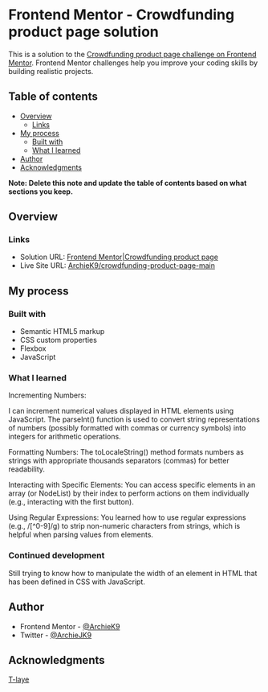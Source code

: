 # Frontend Mentor - Crowdfunding product page solution

This is a solution to the [Crowdfunding product page challenge on Frontend Mentor](https://www.frontendmentor.io/challenges/crowdfunding-product-page-7uvcZe7ZR). Frontend Mentor challenges help you improve your coding skills by building realistic projects.

## Table of contents

- [Overview](#overview)
  - [Links](#links)
- [My process](#my-process)
  - [Built with](#built-with)
  - [What I learned](#what-i-learned)
- [Author](#author)
- [Acknowledgments](#acknowledgments)

**Note: Delete this note and update the table of contents based on what sections you keep.**

## Overview

### Links

- Solution URL: [Frontend Mentor|Crowdfunding product page](https://archiek9.github.io/crowdfunding-product-page-main/)
- Live Site URL: [ArchieK9/crowdfunding-product-page-main](https://github.com/ArchieK9/crowdfunding-product-page-main)

## My process

### Built with

- Semantic HTML5 markup
- CSS custom properties
- Flexbox
- JavaScript

### What I learned

Incrementing Numbers:

I can increment numerical values displayed in HTML elements using JavaScript.
The parseInt() function is used to convert string representations of numbers (possibly formatted with commas or currency symbols) into integers for arithmetic operations.

Formatting Numbers:
The toLocaleString() method formats numbers as strings with appropriate thousands separators (commas) for better readability.

Interacting with Specific Elements:
You can access specific elements in an array (or NodeList) by their index to perform actions on them individually (e.g., interacting with the first button).

Using Regular Expressions:
You learned how to use regular expressions (e.g., /[^0-9]/g) to strip non-numeric characters from strings, which is helpful when parsing values from elements.

### Continued development

Still trying to know how to manipulate the width of an element in HTML that has been defined in CSS with JavaScript.

## Author

- Frontend Mentor - [@ArchieK9](https://www.frontendmentor.io/profile/ArchieK9)
- Twitter - [@ArchieJK9](https://www.twitter.com/ArchieJK9)

## Acknowledgments

[T-laye](https://github.com/T-laye)
